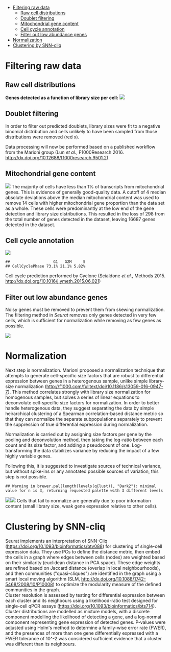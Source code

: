 -   [Filtering raw data](#filtering-raw-data)
    -   [Raw cell distributions](#raw-cell-distributions)
    -   [Doublet filtering](#doublet-filtering)
    -   [Mitochondrial gene content](#mitochondrial-gene-content)
    -   [Cell cycle annotation](#cell-cycle-annotation)
    -   [Filter out low abundance
        genes](#filter-out-low-abundance-genes)
-   [Normalization](#normalization)
-   [Clustering by SNN-cliq](#clustering-by-snn-cliq)

Filtering raw data
==================

Raw cell distributions
----------------------

**Genes detected as a function of library size per cell:**
![](pipeline_files/figure-markdown_strict/Figs_rawData_cellStats-1.png)

Doublet filtering
-----------------

In order to filter out predicted doublets, library sizes were fit to a
negative binomial distribution and cells unlikely to have been sampled
from those distributions were removed (red x).

Data processing will now be performed based on a published workflow from
the Marioni group (Lun *et al.*, F1000Research 2016.
<http://dx.doi.org/10.12688/f1000research.9501.2>).

Mitochondrial gene content
--------------------------

![](pipeline_files/figure-markdown_strict/prefilter_scran_cells-1.png)
The majority of cells have less than 1% of transcripts from
mitochondrial genes. This is evidence of generally good-quality data. A
cutoff of 4 median absolute deviations above the median mitochondrial
content was used to remove 14 cells with higher mitochondrial gene
proportion than the data set as a whole. These cells were predominantly
at the low end of the gene detection and library size distributions.
This resulted in the loss of 298 from the total number of genes detected
in the dataset, leaving 16687 genes detected in the dataset.

Cell cycle annotation
---------------------

![](pipeline_files/figure-markdown_strict/cell_cycle_annotation-1.png)

    ##                   G1   G2M     S
    ## CellCyclePhase 73.1% 21.1% 5.82%

Cell cycle prediction performed by Cyclone (Scialdone *et al.*, Methods
2015. <http://dx.doi.org/10.1016/j.ymeth.2015.06.021>)

Filter out low abundance genes
------------------------------

Noisy genes must be removed to prevent them from skewing normalization.
The filtering method in *Seurat* removes only genes detected in very few
cells, which is sufficient for normalization while removing as few genes
as possible.

![](pipeline_files/figure-markdown_strict/prefilter_scran_genes_DR-1.png)

Normalization
=============

Next step is normalization. Marioni proposed a normalization technique
that attempts to generate cell-specific size factors that are robust to
differential expression between genes in a heterogenous sample, unlike
simple library-size normalization
(<http://f1000.com/fulltext/doi/10.1186/s13059-016-0947-7>). This method
correlates strongly with library size normalization for homogenous
samples, but solves a series of linear equations to deconvolute
cell-specific size factors for normalization. In order to better handle
heterogenous data, they suggest separating the data by simple
heirarchical clustering of a Spearman correlation-based distance metric
so that they can normalize the separate subpopulations separately to
prevent the suppression of true differential expression during
normalization.

Normalization is carried out by assigning size factors per gene by the
pooling and deconvolution method, then taking the log-ratio between each
count and its size factor, and adding a pseudocount of one.
Log-transforming the data stabilizes variance by reducing the impact of
a few highly variable genes.

Following this, it is suggested to investigate sources of technical
variance, but without spike-ins or any annotated possible sources of
variation, this step is not possible.

    ## Warning in brewer.pal(length(levels(qClust)), "Dark2"): minimal value for n is 3, returning requested palette with 3 different levels

![](pipeline_files/figure-markdown_strict/normalize_by_deconvolution_quickCluster-1.png)![](pipeline_files/figure-markdown_strict/normalize_by_deconvolution_quickCluster-2.png)
Cells that fail to normalize are generally due to poor information
content (small library size, weak gene expression relative to other
cells).

Clustering by SNN-cliq
======================

Seurat implements an interpretation of SNN-Cliq
(<https://doi.org/10.1093/bioinformatics/btv088>) for clustering of
single-cell expression data. They use PCs to define the distance metric,
then embed the cells in a graph where edges between cells (nodes) are
weighted based on their similarity (euclidean distance in PCA space).
These edge weights are refined based on Jaccard distance (overlap in
local neighbourhoods), and then communities ("quasi-cliques") are
identified in the graph using a smart local moving algorithm (SLM,
<http://dx.doi.org/10.1088/1742-5468/2008/10/P10008>) to optimize the
modularity measure of the defined communities in the graph.  
Cluster resolution is assessed by testing for differential expression
between each cluster and its neighbours using a likelihood-ratio test
designed for single-cell qPCR assays
(<https://doi.org/10.1093/bioinformatics/bts714>). Cluster distributions
are modelled as mixture models, with a discrete component modelling the
likelihood of detecting a gene, and a log-normal component representing
gene expression of detected genes. P-values were adjusted using Holm's
method to determine a family-wise error rate (FWER), and the presences
of more than one gene differentially expressed with a FWER tolerance of
10^-2 was considered sufficient evidence that a cluster was different
than its neighbours.
